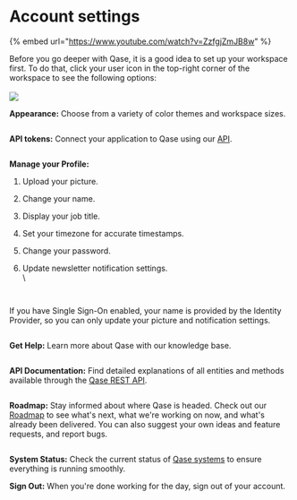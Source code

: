 # Account settings

{% embed url="https://www.youtube.com/watch?v=ZzfgjZmJB8w" %}

Before you go deeper with Qase, it is a good idea to set up your workspace first. To do that, click your user icon in the top-right corner of the workspace to see the following options:\
\
[![](https://qase.intercom-attachments-7.com/i/o/595187095/1c8b0f8afd29ba16d05f6d2c/RYwqbxseOQ0scz2Lpc7v3eK22b2V67pn5ROC8\_by1iLToJRjTKFGaDbX6-cIZUlRB2hul05FcKCRgVPdmLvqs3sMokpiUvDy8SCZ9sfWxKFUrDwwhxW2ck\_OMIFvjPXok6Np-ZrpSzQFHHBcdgLeAm9K0I5cppL6LC\_Y3eKWIr1D8kIK0bp9fjlU1A)](https://qase.intercom-attachments-7.com/i/o/595187095/1c8b0f8afd29ba16d05f6d2c/RYwqbxseOQ0scz2Lpc7v3eK22b2V67pn5ROC8\_by1iLToJRjTKFGaDbX6-cIZUlRB2hul05FcKCRgVPdmLvqs3sMokpiUvDy8SCZ9sfWxKFUrDwwhxW2ck\_OMIFvjPXok6Np-ZrpSzQFHHBcdgLeAm9K0I5cppL6LC\_Y3eKWIr1D8kIK0bp9fjlU1A)

**Appearance:** Choose from a variety of color themes and workspace sizes.

<figure><img src="https://qase.intercom-attachments-7.com/i/o/595187101/ed65814df1dc0df47712adf5/EdWupp4zjuwE2EBkOLjvri_yGdwvuiHbeg0BTql40LYE9vF14K1pjAH6ZLkSCEAwDkWD5XmKr4-XNQ9Ey_QK5huPmGooTHSAs1eFGnQlfraJWgflDikfHwiuT6JcyjtHyT0AAeWut3Y0njjYxEyl9dZFFQ9jgNJM5LcbJZCEIoeGflwc4JRGl-0bOQ" alt=""><figcaption></figcaption></figure>

**API tokens:** Connect your application to Qase using our [API](https://developers.qase.io/).

<figure><img src="https://qase.intercom-attachments-7.com/i/o/595187107/d3a17af794c1bbb1ab8199e1/jYdJDYuQuEjvWoHp3zsg2cC_vlBpl_O3yn0GUwFGEdVVQK75yk6MDKKSvdrBB37MAiVR5D4iJhG3FpNpX46RW0RgzCuxnK9QOIa3ZJd9OMK9zcNRoIXHboWRknKSUtOjV_jv39fby5AkNoXpB6tYeFiYD6vznbPfqMKOZ_xl6-xyjFcza1SRMeOtNg" alt=""><figcaption></figcaption></figure>

**Manage your Profile:**

1. Upload your picture.
2. Change your name.
3. Display your job title.
4. Set your timezone for accurate timestamps.
5. Change your password.
6.  Update newsletter notification settings.\
    \


    <figure><img src="https://qase.intercom-attachments-7.com/i/o/595187114/be772f33c1e520595f4a30a3/QpTqTUsC_X1PJa354_FOm4VKOTD0gD88TC52Y59zRWKFXF2xzW8-koPGUXkhGD5q0F8Pf0zdFoasnbV3KDS1Ud7Dc2sA6pwDYVdVlqVKEg8nog33M2te74RAfY1ag534_Cb2jnhevNnJ_0SJiLyN8TQe2-4tWlzm2dkgoM8TVzUIAPFxp_RKll9mnA" alt=""><figcaption></figcaption></figure>

    <figure><img src="https://qase.intercom-attachments-7.com/i/o/595187122/9cd355bfd41e8354c151817c/qb8H2WsAvAjz5cdsNq_n6pulV0FCH7_n7cxhCeK4fSR3ZXDbVnGzc5bO5T_VHSs0rUJxeb-kdfUtV0lKtS_ssi5r-obrAc8PAIhbWMOZXeBBro2zHY9ElAzbEonp6pL60ujsCmdkZWbnHfJcyKiJcDQ1ri3p_qSjF7SIshJUMWkuG5Py0URGr8xtRA" alt=""><figcaption></figcaption></figure>

If you have Single Sign-On enabled, your name is provided by the Identity Provider, so you can only update your picture and notification settings.

<figure><img src="https://qase.intercom-attachments-7.com/i/o/595187125/11fb6a48769bec1d8e246441/by5Tzsbvypflpq1Ve3WBm2eATmTzsVNh72zILWUSKQu-6nx0xhlZJ-RLqJeKBmoGib5yMMqoeOiaEwFootbHc2Dfh-CwelF0cNxTISmcs90gCzYe54Qo1oggHR82On79TyT7lRB27FkctY44ZIiYm_rN9GolOjjnL1h0F46Hwzbc0ZBzGcZtPIsHGQ" alt=""><figcaption></figcaption></figure>

**Get Help:** Learn more about Qase with our knowledge base.

<figure><img src="https://downloads.intercomcdn.com/i/o/602169639/b182282d6a3dd28faa4f5e1a/image.png" alt=""><figcaption></figcaption></figure>

**API Documentation:** Find detailed explanations of all entities and methods available through the [Qase REST API](https://developers.qase.io/reference/introduction-to-the-qase-api).

<figure><img src="https://qase.intercom-attachments-7.com/i/o/595187134/9b2fc5123880cac7ad918dfc/rj_PMEagbg_xaxytZ5zPTu-SC85aGiwsra3AlEfj251AKY7rWSCFsd6D3XBMTiCG238cjXtRT0-8NB2wmYmiBrgBDnAMTIsLh_dTTxu1GSyyBRzdRZgqdlq4zaqgvz7hEkNnZnU3SLRbWN1LOar6jV5FVkkxG5-_m3Oldpbp9bSHaJIScySZDJ_U4Q" alt=""><figcaption></figcaption></figure>

**Roadmap:** Stay informed about where Qase is headed. Check out our [Roadmap](https://roadmap.qase.io/) to see what's next, what we're working on now, and what's already been delivered. You can also suggest your own ideas and feature requests, and report bugs.

<figure><img src="https://qase.intercom-attachments-7.com/i/o/595187142/72f6b55f55e6016d534626f1/ZX7xCz1pHaKZ_dDIcLm0ld1V-umCX6m0BLqEMizzBecDBmD8hcakC1ZTnn3jmyN2JgK7IRYXYY0fhvEN0Sg6N0c5M1SdJy8w5TW5h1T6ThpS178IWRg4_mg0TXhGOC1SM9inUaMk-ftjfalMZonvis1xPKV8_BFMj2IQS437G1enVuiI1vCEtpxwPw" alt=""><figcaption></figcaption></figure>

**System Status:** Check the current status of [Qase systems](https://status.qase.io/) to ensure everything is running smoothly.

**Sign Out:** When you're done working for the day, sign out of your account.
